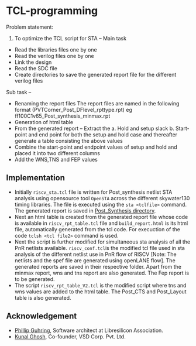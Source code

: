# TCL-programming
Problem statement:
    
1. To optimize the TCL script for STA – Main task

  - Read the libraries files one by one
  - Read the verilog files one by one 
  - Link the design
  - Read the SDC file
  - Create directories to save the generated report file for the different verilog files  

Sub task – 
 - Renaming the report files
       The report files are named in the following format (PVTCorner_Post_DFlevel_rpttype.rpt) eg ff100C1v65_Post_synthesis_minmax.rpt
 -  Generation of html table
   - From the generated report – Extract the 
     a. Hold and setup slack b. Start-point and end point for both the setup and hold case and thereafter generate a table consisting the above values
   - Combine the start-point and endpoint values of setup and hold and placed it into two different columns
   - Add the WNS,TNS and FEP values

## Implementation

   <!---The required timing libraries and verilog files required are available in this [folder1](https://github.com/Geetima2021/vsdpcvrd/tree/main/resources) and [folder2](https://github.com/Geetima2021/vsdpcvrd/tree/main/resources/openlane_opensta/verilog) respectively. Other necessary files are available [here](https://github.com/Geetima2021/TCL-programming/tree/main/resources).--->
    
- Initially ``riscv_sta.tcl`` file is written for Post_synthesis netlist STA analysis using opensource tool ``OpenSTA`` across the different skywater130 timing libraries. The file is executed using the ``sta <tclfile>`` command. The generated report is saved in [Post_Synthesis directory](https://github.com/Geetima2021/TCL-programming/tree/main/resources/Post_Synthesis).
- Next an html table is created from the generated report file whose code is available in ``riscv_rpt_table.tcl`` file and ``build_report.html`` is its html file, automatically generated from the tcl code. For execuction of the code ``tclsh <tcl file2>`` command is used.
- Next the script is further modified for simultaneous sta analysis of all the PnR netlists available. ``riscv_conf.tcl``is the modified tcl file used in sta analysis of the different netlist use in PnR flow of RISCV [Note: The netlists and the spef file are generated using openLANE flow]. The generated reports are saved in their respective folder. Apart from the minmax report, wns and tns report are also generated. The Fep report is to be generated.
- The script ``riscv_rpt_table_V2.tcl`` is the modified script where tns and wns values are added to the html table. The Post_CTS and Post_Layout table is also generated.

 
 ## Acknowledgement
 
- [Phillip Guhring](https://github.com/thesourcerer8), Software architect at Libresilicon Association.
- [Kunal Ghosh](https://github.com/kunalg123), Co-founder, VSD Corp. Pvt. Ltd.
 
